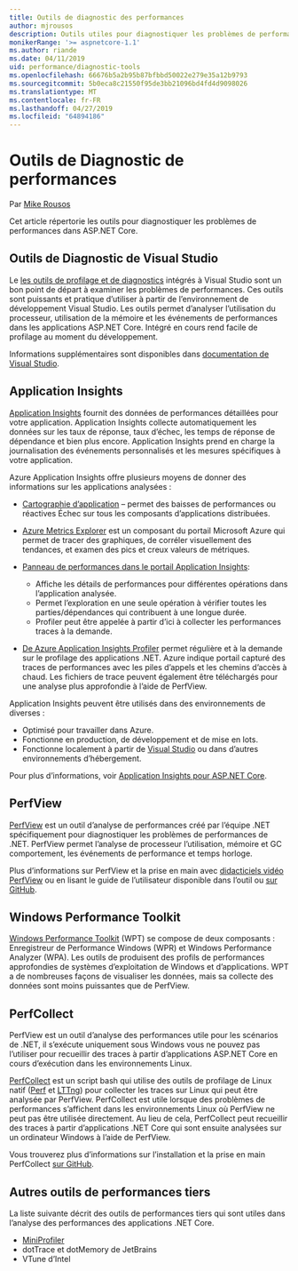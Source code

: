 ```yaml
---
title: Outils de diagnostic des performances
author: mjrousos
description: Outils utiles pour diagnostiquer les problèmes de performances dans les applications ASP.NET Core.
monikerRange: '>= aspnetcore-1.1'
ms.author: riande
ms.date: 04/11/2019
uid: performance/diagnostic-tools
ms.openlocfilehash: 66676b5a2b95b87bfbbd50022e279e35a12b9793
ms.sourcegitcommit: 5b0eca8c21550f95de3bb21096bd4fd4d9098026
ms.translationtype: MT
ms.contentlocale: fr-FR
ms.lasthandoff: 04/27/2019
ms.locfileid: "64894186"
---
```

# <a name="performance-diagnostic-tools"></a>Outils de Diagnostic de performances

Par [Mike Rousos](https://github.com/mjrousos)

Cet article répertorie les outils pour diagnostiquer les problèmes de performances dans ASP.NET Core.

## <a name="visual-studio-diagnostic-tools"></a>Outils de Diagnostic de Visual Studio

Le [les outils de profilage et de diagnostics](/visualstudio/profiling) intégrés à Visual Studio sont un bon point de départ à examiner les problèmes de performances. Ces outils sont puissants et pratique d’utiliser à partir de l’environnement de développement Visual Studio. Les outils permet d’analyser l’utilisation du processeur, utilisation de la mémoire et les événements de performances dans les applications ASP.NET Core. Intégré en cours rend facile de profilage au moment du développement.

Informations supplémentaires sont disponibles dans [documentation de Visual Studio](/visualstudio/profiling/profiling-overview).

## <a name="application-insights"></a>Application Insights

[Application Insights](/azure/application-insights/app-insights-overview) fournit des données de performances détaillées pour votre application. Application Insights collecte automatiquement les données sur les taux de réponse, taux d’échec, les temps de réponse de dépendance et bien plus encore. Application Insights prend en charge la journalisation des événements personnalisés et les mesures spécifiques à votre application.

Azure Application Insights offre plusieurs moyens de donner des informations sur les applications analysées :

- [Cartographie d’application](/azure/application-insights/app-insights-app-map) – permet des baisses de performances ou réactives Échec sur tous les composants d’applications distribuées.
- [Azure Metrics Explorer](/azure/azure-monitor/platform/metrics-getting-started) est un composant du portail Microsoft Azure qui permet de tracer des graphiques, de corréler visuellement des tendances, et examen des pics et creux valeurs de métriques.
- [Panneau de performances dans le portail Application Insights](/azure/application-insights/app-insights-tutorial-performance):

  - Affiche les détails de performances pour différentes opérations dans l’application analysée.
  - Permet l’exploration en une seule opération à vérifier toutes les parties/dépendances qui contribuent à une longue durée.
  - Profiler peut être appelée à partir d’ici à collecter les performances traces à la demande.

- [De Azure Application Insights Profiler](/azure/azure-monitor/app/profiler) permet régulière et à la demande sur le profilage des applications .NET.  Azure indique portail capturé des traces de performances avec les piles d’appels et les chemins d’accès à chaud. Les fichiers de trace peuvent également être téléchargés pour une analyse plus approfondie à l’aide de PerfView.

Application Insights peuvent être utilisés dans des environnements de diverses :

- Optimisé pour travailler dans Azure.
- Fonctionne en production, de développement et de mise en lots.
- Fonctionne localement à partir de [Visual Studio](/azure/application-insights/app-insights-visual-studio) ou dans d’autres environnements d’hébergement.

Pour plus d’informations, voir [Application Insights pour ASP.NET Core](/azure/application-insights/app-insights-asp-net-core).

## <a name="perfview"></a>PerfView

[PerfView](https://github.com/Microsoft/perfview) est un outil d’analyse de performances créé par l’équipe .NET spécifiquement pour diagnostiquer les problèmes de performances de .NET. PerfView permet l’analyse de processeur l’utilisation, mémoire et GC comportement, les événements de performance et temps horloge.

Plus d’informations sur PerfView et la prise en main avec [didacticiels vidéo PerfView](http://channel9.msdn.com/Series/PerfView-Tutorial) ou en lisant le guide de l’utilisateur disponible dans l’outil ou [sur GitHub](https://github.com/Microsoft/perfview).

## <a name="windows-performance-toolkit"></a>Windows Performance Toolkit

[Windows Performance Toolkit](/windows-hardware/test/wpt/) (WPT) se compose de deux composants : Enregistreur de Performance Windows (WPR) et Windows Performance Analyzer (WPA). Les outils de produisent des profils de performances approfondies de systèmes d’exploitation de Windows et d’applications. WPT a de nombreuses façons de visualiser les données, mais sa collecte des données sont moins puissantes que de PerfView.

## <a name="perfcollect"></a>PerfCollect

PerfView est un outil d’analyse des performances utile pour les scénarios de .NET, il s’exécute uniquement sous Windows vous ne pouvez pas l’utiliser pour recueillir des traces à partir d’applications ASP.NET Core en cours d’exécution dans les environnements Linux.

[PerfCollect](https://github.com/dotnet/coreclr/blob/master/Documentation/project-docs/linux-performance-tracing.md) est un script bash qui utilise des outils de profilage de Linux natif ([Perf](https://perf.wiki.kernel.org/index.php/Main_Page) et [LTTng](https://lttng.org/)) pour collecter les traces sur Linux qui peut être analysée par PerfView. PerfCollect est utile lorsque des problèmes de performances s’affichent dans les environnements Linux où PerfView ne peut pas être utilisée directement. Au lieu de cela, PerfCollect peut recueillir des traces à partir d’applications .NET Core qui sont ensuite analysées sur un ordinateur Windows à l’aide de PerfView.

Vous trouverez plus d’informations sur l’installation et la prise en main PerfCollect [sur GitHub](https://github.com/dotnet/coreclr/blob/master/Documentation/project-docs/linux-performance-tracing.md).

## <a name="other-third-party-performance-tools"></a>Autres outils de performances tiers

La liste suivante décrit des outils de performances tiers qui sont utiles dans l’analyse des performances des applications .NET Core.

- [MiniProfiler](https://miniprofiler.com/)
- dotTrace et dotMemory de JetBrains
- VTune d’Intel
